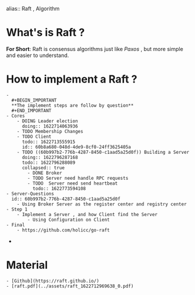 alias:: Raft , Algorithm

# What's is Raft ?

 **For Short**: Raft is consensus algorithms just like *Paxos* , but more simple and easier to understand.
# How to implement a Raft ?
	-
	  #+BEGIN_IMPORTANT
	  **The implement steps are follow by question**
	  #+END_IMPORTANT
	- Cores
		- DOING Leader election
		  doing:: 1622714063936
		- TODO Membership Changes
		- TODO Client
		  todo:: 1622713555915
		  id:: 60b8a680-048d-4de9-8cf0-24ff3625405a
		- TODO ((60b997b2-776b-4287-8450-c1aad5a25d0f)) Building a Server
		  doing:: 1622796287168
		  todo:: 1622796288089
		  collapsed:: true
			- DONE Broker
			- TODO Server need handle RPC requests
			- TODO  Server need send heartbeat
			  todo:: 1622773594108
	- Server-Questions
	  id:: 60b997b2-776b-4287-8450-c1aad5a25d0f
		- Using Broker Server as the register center and registry center
	- Step 1
		- Implement a Server , and how Client find the Server
			- Using Configuration on Client
	- Final
		- https://github.com/holicc/go-raft
-
# Material
	- [Github](https://raft.github.io/)
	- [raft.pdf](../assets/raft_1622712969638_0.pdf)